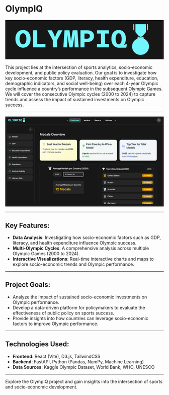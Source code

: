 # OlympIQ

![OlympIQ Project](frontend/public/logoname.png)

This project lies at the intersection of sports analytics, socio-economic development, and public policy evaluation. Our goal is to investigate how key socio-economic factors (GDP, literacy, health expenditure, education, demographic indicators, and social well-being) over each 4-year Olympic cycle influence a country’s performance in the subsequent Olympic Games. We will cover the consecutive Olympic cycles (2000 to 2024) to capture trends and assess the impact of sustained investments on Olympic success.

---

![OlympIQ HomePage](frontend/public/home.png)

---

## Key Features:
- **Data Analysis**: Investigating how socio-economic factors such as GDP, literacy, and health expenditure influence Olympic success.
- **Multi-Olympic Cycles**: A comprehensive analysis across multiple Olympic Games (2000 to 2024).
- **Interactive Visualizations**: Real-time interactive charts and maps to explore socio-economic trends and Olympic performance.

---

## Project Goals:
- Analyze the impact of sustained socio-economic investments on Olympic performance.
- Develop a data-driven platform for policymakers to evaluate the effectiveness of public policy on sports success.
- Provide insights into how countries can leverage socio-economic factors to improve Olympic performance.

---

## Technologies Used:
- **Frontend**: React (Vite), D3.js, TailwindCSS
- **Backend**: FastAPI, Python (Pandas, NumPy, Machine Learning)
- **Data Sources**: Kaggle Olympic Dataset, World Bank, WHO, UNESCO

---

Explore the OlympIQ project and gain insights into the intersection of sports and socio-economic development.
